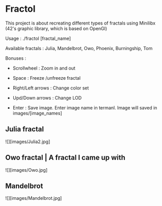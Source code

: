 # Fractol

This project is about recreating different types of fractals using Minilibx (42's graphic library, which is based on OpenGl)

Usage : ./fractol [fractal_name]

Available fractals : Julia, Mandelbrot, Owo, Phoenix, Burningship, Tom

Bonuses : 

- Scrollwheel : Zoom in and out

- Space : Freeze /unfreeze fractal 

- Right/Left arrows : Change color set

- Upd/Down arrows : Change LOD

- Enter : Save image. Enter image name in termanl. Image will saved in images/[image_names]

## Julia fractal

![][images/Julia2.jpg]

## Owo fractal | A fractal I came up with

![][images/Owo.jpg]

## Mandelbrot

![][images/Mandelbrot.jpg]
